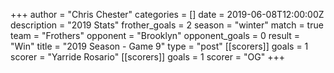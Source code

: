 +++
author = "Chris Chester"
categories = []
date = 2019-06-08T12:00:00Z
description = "2019 Stats"
frother_goals = 2
season = "winter"
match = true
team = "Frothers"
opponent = "Brooklyn"
opponent_goals = 0
result = "Win"
title = "2019 Season - Game 9"
type = "post"
[[scorers]]
goals = 1
scorer = "Yarride Rosario"
[[scorers]]
goals = 1
scorer = "OG"
+++